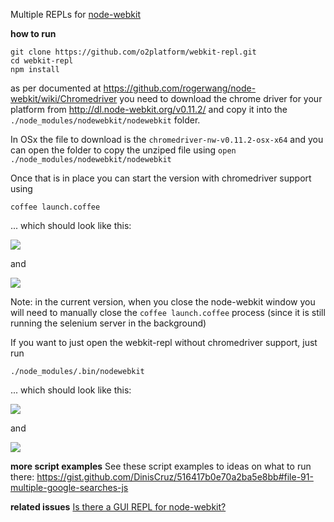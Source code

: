 Multiple REPLs for [node-webkit](https://github.com/rogerwang/node-webkit)


**how to run**

```
git clone https://github.com/o2platform/webkit-repl.git
cd webkit-repl
npm install 
```
as per documented at https://github.com/rogerwang/node-webkit/wiki/Chromedriver you need to download the chrome driver for your platform 
from http://dl.node-webkit.org/v0.11.2/ and copy it into the ```./node_modules/nodewebkit/nodewebkit``` folder.

In OSx the file to download is the ```chromedriver-nw-v0.11.2-osx-x64``` and you can open the folder to copy the unziped file using ```open ./node_modules/nodewebkit/nodewebkit```

Once that is in place you can start the version with chromedriver support using
```
coffee launch.coffee
```

... which should look like this:

![](https://cloud.githubusercontent.com/assets/656739/5246747/2af2d01c-7964-11e4-8747-3bdac1bda247.png)

and 

![](https://cloud.githubusercontent.com/assets/656739/5246763/60e65c2a-7964-11e4-8104-eaaa880d0460.png)

Note: in the current version, when you close the node-webkit window you will need to manually close the ```coffee launch.coffee``` process (since it is still running the
selenium server in the background)

If you want to just open the webkit-repl without chromedriver support, just run

```
./node_modules/.bin/nodewebkit 
```

... which should look like this:

![](https://cloud.githubusercontent.com/assets/656739/5246790/a68089ae-7964-11e4-9f0f-175cf9c3bc9c.png)

and

![](https://cloud.githubusercontent.com/assets/656739/5246824/e7fd8814-7964-11e4-8da4-8741b591885f.png)


**more script examples**
See these script examples to ideas on what to run there:  https://gist.github.com/DinisCruz/516417b0e70a2ba5e8bb#file-91-multiple-google-searches-js

**related issues**
[Is there a GUI REPL for node-webkit?](https://github.com/rogerwang/node-webkit/issues/2702)
